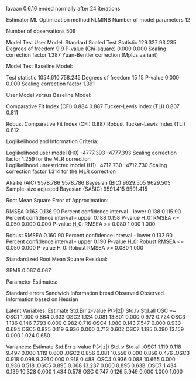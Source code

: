 lavaan 0.6.16 ended normally after 24 iterations

  Estimator                                         ML
  Optimization method                           NLMINB
  Number of model parameters                        12

  Number of observations                           506

Model Test User Model:
                                              Standard      Scaled
  Test Statistic                               129.327      93.235
  Degrees of freedom                                 9           9
  P-value (Chi-square)                           0.000       0.000
  Scaling correction factor                                  1.387
    Yuan-Bentler correction (Mplus variant)                       

Model Test Baseline Model:

  Test statistic                              1054.610     758.245
  Degrees of freedom                                15          15
  P-value                                        0.000       0.000
  Scaling correction factor                                  1.391

User Model versus Baseline Model:

  Comparative Fit Index (CFI)                    0.884       0.887
  Tucker-Lewis Index (TLI)                       0.807       0.811
                                                                  
  Robust Comparative Fit Index (CFI)                         0.887
  Robust Tucker-Lewis Index (TLI)                            0.812

Loglikelihood and Information Criteria:

  Loglikelihood user model (H0)              -4777.393   -4777.393
  Scaling correction factor                                  1.259
      for the MLR correction                                      
  Loglikelihood unrestricted model (H1)      -4712.730   -4712.730
  Scaling correction factor                                  1.314
      for the MLR correction                                      
                                                                  
  Akaike (AIC)                                9578.786    9578.786
  Bayesian (BIC)                              9629.505    9629.505
  Sample-size adjusted Bayesian (SABIC)       9591.415    9591.415

Root Mean Square Error of Approximation:

  RMSEA                                          0.163       0.136
  90 Percent confidence interval - lower         0.138       0.115
  90 Percent confidence interval - upper         0.188       0.158
  P-value H_0: RMSEA <= 0.050                    0.000       0.000
  P-value H_0: RMSEA >= 0.080                    1.000       1.000
                                                                  
  Robust RMSEA                                               0.160
  90 Percent confidence interval - lower                     0.132
  90 Percent confidence interval - upper                     0.190
  P-value H_0: Robust RMSEA <= 0.050                         0.000
  P-value H_0: Robust RMSEA >= 0.080                         1.000

Standardized Root Mean Square Residual:

  SRMR                                           0.067       0.067

Parameter Estimates:

  Standard errors                             Sandwich
  Information bread                           Observed
  Observed information based on                Hessian

Latent Variables:
                   Estimate  Std.Err  z-value  P(>|z|)   Std.lv  Std.all
  OSC =~                                                                
    OSC1              1.000                               0.864    0.633
    OSC2              1.124    0.081   13.801    0.000    0.972    0.724
    OSC3              1.136    0.146    7.793    0.000    0.982    0.716
    OSC4              1.080    0.143    7.547    0.000    0.933    0.694
    OSC5              0.825    0.119    6.936    0.000    0.713    0.602
    OSC7              1.185    0.090   13.159    0.000    1.024    0.650

Variances:
                   Estimate  Std.Err  z-value  P(>|z|)   Std.lv  Std.all
   .OSC1              1.119    0.118    9.497    0.000    1.119    0.600
   .OSC2              0.856    0.081   10.556    0.000    0.856    0.476
   .OSC3              0.918    0.098    9.391    0.000    0.918    0.488
   .OSC4              0.936    0.088   10.665    0.000    0.936    0.518
   .OSC5              0.895    0.068   13.237    0.000    0.895    0.638
   .OSC7              1.434    0.139   10.328    0.000    1.434    0.578
    OSC               0.747    0.126    5.949    0.000    1.000    1.000

